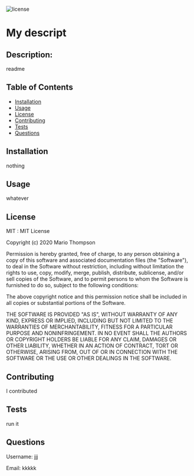 
  ![license](https://img.shields.io/badge/License-MIT-blue)
  # My descript

  <!-- Apache License 2.0
  GNU General Public License v3.0
  MIT License -->
  <!-- # title -->
  
  ## Description: 
  readme
  
  ## Table of Contents
  
  * [Installation](##Installation)
  * [Usage](##Usage)
  * [License](##License)
  * [Contributing](##Contributing)
  * [Tests](##Tests)
  * [Questions](##Questions)
  
  ## Installation
  nothing

  ## Usage
  whatever

  ## License
  MIT : MIT License

  Copyright (c) 2020 Mario Thompson
  
  Permission is hereby granted, free of charge, to any person obtaining a copy of this software and associated documentation files (the "Software"), to deal in the Software without restriction, including without limitation the rights to use, copy, modify, merge, publish, distribute, sublicense, and/or sell copies of the Software, and to permit persons to whom the Software is furnished to do so, subject to the following conditions:
  
  The above copyright notice and this permission notice shall be included in all copies or substantial portions of the Software.
  
  THE SOFTWARE IS PROVIDED "AS IS", WITHOUT WARRANTY OF ANY KIND, EXPRESS OR IMPLIED, INCLUDING BUT NOT LIMITED TO THE WARRANTIES OF MERCHANTABILITY, FITNESS FOR A PARTICULAR PURPOSE AND NONINFRINGEMENT. IN NO EVENT SHALL THE AUTHORS OR COPYRIGHT HOLDERS BE LIABLE FOR ANY CLAIM, DAMAGES OR OTHER LIABILITY, WHETHER IN AN ACTION OF CONTRACT, TORT OR OTHERWISE, ARISING FROM, OUT OF OR IN CONNECTION WITH THE SOFTWARE OR THE USE OR OTHER DEALINGS IN THE SOFTWARE.

  ## Contributing
  I contributed
  
  ## Tests
  run it
  
  ## Questions
  Username: jjj
  
  Email: kkkkk







